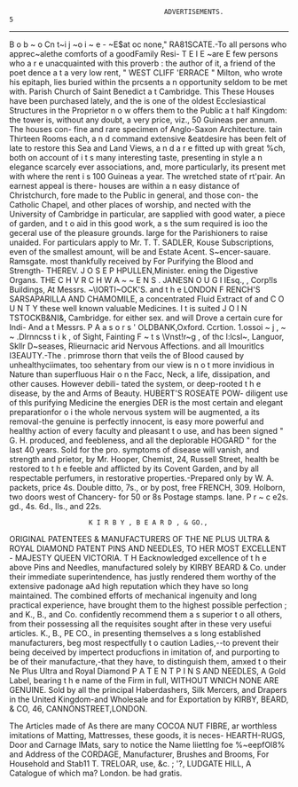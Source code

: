                                            ADVERTISEMENTS.                                                          5
-                                                      -                                    --
B o b ~ o Cn t~i j ~o i ~ e - ~E$at oc none,"                RA81SCATE.-To                    all persons who
                                                                   apprec~alethe comforts of a goodFamily Resi-
   T E I E ~are
             E few persons who a r e unacquainted with
this proverb : the author of it, a friend of the poet       dence a t a very low rent, " WEST CLIFF 'ERRACE "
Milton, who wrote his epitaph, lies buried within the       prcsents a n opportunity seldom to be met with.
Parish Church of Saint Benedict a t Cambridge. This         These Houses have been purchased lately, and the
is one of the oldest Ecclesiastical Structures in the       Proprietor n o w offers them to the Public a t half
Kingdom: the tower is, without any doubt, a very            price, viz., 50 Guineas per annum. The houses con-
fine and rare specimen of Anglo-Saxon Architecture.         tain Thirteen Rooms each, a n d command extensive
      &eatdesire has been felt of late to restore this      Sea and Land Views, a n d a r e fitted up with great
%ch,       both on account of i t s many interesting        taste, presenting in style a n elegance scarcely ever
associations, and, more particularly, its present           met with where the rent i s 100 Guineas a year. The
wretched state of rt'pair. An earnest appeal is there-      houses are within a n easy distance of Christchurch,
fore made to the Public in general, and those con-          the Catholic Chapel, and other places of worship, and
nected with the University of Cambridge in particular,      are sapplied with good water, a piece of garden, and
t o aid in this good work, a s the sum required is ioo      the geceral use of the pleasure grounds.
large for the Parishioners to raise unaided.                  For particulars apply to Mr. T. T. SADLER, Kouse
   Subscriptions, even of the smallest amount, will be      and Estate Acent. S~encer-sauare. Ramsgate.
most thankfully received by
                                                             For Purifying the Blood and Strength-
THEREV. J O S E P HPULLEN,Minister.                                  ening the Digestive Organs.
THE C H V R C H W A ~ ~ E N S .
JANESN O U G I IEsq.,
                  ,    Corp!ls Buildings,
At Messrs. ~\IORTI~OCK'S.    and t h e LONDON
                                                             F    RENCH'S SARSAPARILLA AND
                                                                       CHAMOMILE, a concentrated Fluid Extract of
                                            and C O U N T Y these well known valuable Medicines. I t is suited
     J O I N TSTOCKB&NI&, Cambridge.                        for either sex. and will Drove a certain cure for Indi-
And a t Messrs. P A a s o r s ' OLDBANK,Oxford.             Ccrtion. 1.ossoi ~ j , ~ ~ .Dlrnncss
                                                                                             t i k , of Sight, Fainting
                                                             F ~ t s \Vnst!r~g
                                                                     ,         of thc l:lcsl~, Languor, Skllr D~seases,
                                                             Rlieurnacic arid Nervous Affections. and all lmouritlcs
I3EAUTY.-The
           .
       primrose
                                 thorn that veils the of Blood caused by unhealthyciimates, too sehentary
                 from our view is n o t more invidious
in Nature than superfluous Hair o n the Facc, Neck,
                                                            a life, dissipation, and other causes. However debili-
                                                            tated the system, or deep-rooted t h e disease, by the
and Arms of Beauty. HUBERT'S ROSEATE POW-                   diligent use of thls purifying Medicine the energies
DER is the most certain and elegant preparationfor          o i the whole nervous system will be augmented, a
its removal-the genuine is perfectly innocent, is easy      more powerful and healthy action of every faculty
and pleasant t o use, and has been signed " G. H.           produced, and feebleness, and all the deplorable
HOGARD " for the last 40 years. Sold for the pro.           symptoms of disease will vanish, and strength and
prietor, by Mr. Hooper, Chemist, 24, Russell Street,        health be restored to t h e feeble and afflicted by its
Covent Garden, and by all respectable perfumers, in         restorative properties.-Prepared           only by W. A.
packets, price 4s. Double ditto, 7s., or by post, free      FRENCH,      309. Holborn, two doors west of Chancery-
for 50 or 8s Postage stamps.                                lane. P r ~ c e2s. gd., 4s. 6d., lls., and 22s.


                        K I R B Y , B E A R D , & GO.,
ORIGINAL PATENTEES & MANUFACTURERS OF THE NE PLUS ULTRA & ROYAL DIAMOND PATENT
                                     PINS AND NEEDLES,
      TO HER MOST EXCELLENT
                   -
                            MAJESTY QUEEN VICTORIA.
T H Eacknowledged excellence of t h e above Pins and Needles, manufactured solely by KIRBY BEARD & Co.
under their immediate superintendence, has justly rendered them worthy of the extensive padonage aAd high
reputation which they have so long maintained.
  The combined efforts of mechanical ingenuity and long practical experience, have brought them to the
highest possible perfection ; and K., B., and Co. confidently recommend them a s superior t o all others, from
their possessing all the requisites sought after in these very usefui articles.
  K., B., PE CO., in presenting themselves a s long established manufacturers, beg most respectfully t o caution
Ladies,--to prevent their being deceived by impertect producfions in imitation of, and purporting to be of their
manufacture,-that they have, to distinguish them, amxed t o their
                       Ne Plus Ultra and Royal Diamond
                  P A T E N T P I N S AND NEEDLES,
                               A Gold Label, bearing t h e name of the Firm in full,
                      WITHOUT WNICH NONE ARE GENUINE.
  Sold by all the principal Haberdashers, Silk Mercers, and Drapers in the United Kingdom-and              Wholesale
and for Exportation by
                           KIRBY, BEARD, & CO, 46, CANNONSTREET,LONDON.

  The Articles made of
                                                                                            As there are many
COCOA NUT FIBRE, ar
                                                                                          worthless imitations of
 Matting, Mattresses,
                                                                                          these goods, it is neces-
    HEARTH-RUGS,
 Door and Carnage lMats,
                                                                                          sary to notice the Name
 liiettlng foe %~eepfOl8%                                                                 and Address of the
     CORDAGE,                                                                             Manufacturer,
Brushes and Brooms,
For Household and Stab11
                                                                                           T. TRELOAR,
        use, &c. ;                                                                         '?, LUDGATE HILL,
A Catalogue of which ma?                                                                           London.
      be had gratis.
